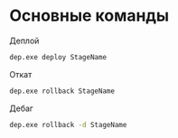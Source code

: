 # Основные команды
Деплой
```bash
dep.exe deploy StageName
```
Откат
```bash
dep.exe rollback StageName
```
Дебаг
```bash
dep.exe rollback -d StageName
```